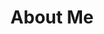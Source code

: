 ---
title: "About Me"
layout: category
permalink: /rak0jj/about-me/
author_profile: true
taxonomy: About Me
sidebar:
  nav: "categories"
---